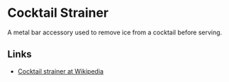 # Cocktail Strainer

A metal bar accessory used to remove ice from a cocktail before serving.

## Links

- [Cocktail strainer at Wikipedia](https://en.wikipedia.org/wiki/Cocktail_strainer)